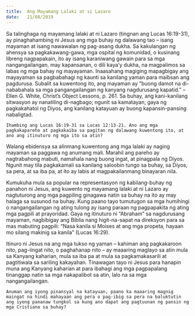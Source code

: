```yaml
---
title:  Ang Mayamang Lalaki at si Lazaro
date:   21/08/2019
---
```


Sa talinghaga ng mayamang lalaki at ni Lazaro (tingnan ang Lucas 16:19-31), ay pinaghahambing ni Jesus ang mga buhay ng dalawang tao – isang mayaman at isang nawawalan ng pag-asang dukha. Sa kakulangan ng ahensya sa pagkakawang-gawa, mga ospital ng komunidad, o kusinang libreng nagpapakain, ito ay isang karaniwang gawain para sa mga nangangailangan, may kapansanan, o dili kaya’y dukha, na magpalimos sa labas ng mga bahay ng mayayaman. Inaasahang magiging mapagbigay ang mayayaman sa pagbabahagi ng kaunti sa kanilang yaman para maibsan ang pagdurusa. Subalit sa kuwentong ito, ang mayaman ay “buong damot na di-nababahala sa mga pangangailangan ng kanyang nagdurusang kapatid.” – Ellen G. White, Christ’s Object Lessons, p. 261. Sa buhay, ang kani-kanilang sitwasyon ay nanatiling di-nagbago; ngunit sa kamatayan, gaya ng pagkakahatol ng Diyos, ang kanilang katayuan ay buong kapansin-pansing nabaligtad.

`Ihambing ang Lucas 16:19-31 sa Lucas 12:13-21. Ano ang mga pagkakapareho at pagkakaiba sa pagitan ng dalawang kuwentong ito, at ano ang itinuturo ng mga ito sa atin?`

Walang ebidensya sa alinmang kuwentong ang mga lalaki ay naging mayaman sa paggawa ng anumang mali. Marahil ang pareho ay nagtrabahong mabuti, namahala nang buong ingat, at pinagpala ng Diyos. Ngunit may tila pagkakamali sa kanilang saloobin tungo sa buhay, sa Diyos, sa pera, at sa iba pa, at ito ay labis at magpakailanmang binayaran nila.

Kumukuha mula sa popular na representasyon ng kabilang-buhay ng panahon ni Jesus, ang kuwento ng mayamang lalaki at ni Lazaro ay nagtuturong ang mga pagpiling ginagawa natin sa buhay na ito ay may halaga sa susunod na buhay. Kung paano tayo tumutugon sa mga humihingi o nangangailangan ng ating tulong ay isang paraan ng pagpapakita ng ating mga pagpili at prayoridad. Gaya ng itinuturo ni “Abraham” sa nagdurusang mayaman, nagbibigay ang Biblia nang higit-na-sapat na direksyon para sa mas mabuting pagpili: “Nasa kanila si Moises at ang mga propeta, hayaan mo silang makinig sa kanila” (Lucas 16:29).

Itinuro ni Jesus na ang mga tukso ng yaman – kahiman ang pagkakaroon nito, pag-iingat nito, o paghahanap nito – ay maaaring maglayo sa atin mula sa Kanyang kaharian, mula sa iba pa at mula sa pagkamakasarili at pagtitiwala sa sariling kakayahan. Tinawagan tayo ni Jesus para hanapin muna ang Kanyang kaharian at para ibahagi ang mga pagpapalang tinanggap natin sa mga nakapalibot sa atin, lalo na sa mga nangangailangan.

`Anuman ang iyong pinansyal na katayuan, paano ka maaaring magnig maingat na hindi mahayaan ang pera o pag-ibig sa pera na baluktutin ang iyong pananaw tungkol sa kung ano dapat ang pagtuunan ng pansin ng mga Cristiano sa buhay?`